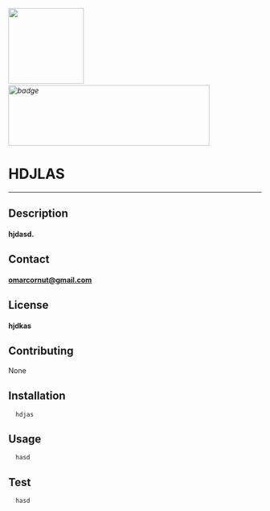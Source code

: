 <em><img src="https://avatars.githubusercontent.com/u/216508?" height="150px" width="150px">&nbsp;&nbsp;&nbsp;&nbsp;&nbsp;&nbsp;&nbsp;&nbsp;&nbsp;&nbsp;&nbsp;&nbsp;&nbsp;&nbsp;&nbsp;&nbsp;&nbsp;&nbsp;&nbsp; <img src="https://img.shields.io/badge/djas-ashjd-green" alt="badge" width="400px" height="120px"></em>
  # HDJLAS
  -------------------------
  ## Description
  #### hjdasd. 
  ## Contact
  #### omarcornut@gmail.com
  ## License
  #### hjdkas
  ## Contributing
  None
  ## Installation
  ```
    hdjas
  ```
  ## Usage
  ```
    hasd
  ```
  ## Test
  ```
    hasd
  ```
